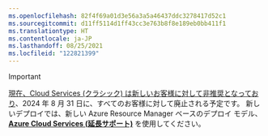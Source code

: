 ```yaml
---
ms.openlocfilehash: 82f4f69a01d3e56a3a5a46437ddc3278417d52c1
ms.sourcegitcommit: d11ff5114d1ff43cc3e763b8f8e189eb0bb411f1
ms.translationtype: HT
ms.contentlocale: ja-JP
ms.lasthandoff: 08/25/2021
ms.locfileid: "122821399"
---
```

> [!IMPORTANT]
> [現在、Cloud Services (クラシック) は新しいお客様に対して非推奨となっており](https://azure.microsoft.com/updates/cloud-services-retirement-announcement/)、2024 年 8 月 31 日に、すべてのお客様に対して廃止される予定です。 新しいデプロイでは、新しい Azure Resource Manager ベースのデプロイ モデル、 **[Azure Cloud Services (延長サポート)](../../cloud-services-extended-support/overview.md)** を使用してください。
